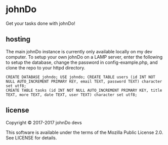 # johnDo
Get your tasks done with johnDo!
## hosting

The main johnDo instance is currently only available locally on my dev computer. To setup your own johnDo on a LAMP server, enter the following to setup the database, change the password in config-example.php, and clone the repo to your httpd directory.

    CREATE DATABASE johndo; USE johndo; CREATE TABLE users (id INT NOT NULL AUTO_INCREMENT PRIMARY KEY, email TEXT, password TEXT) character set utf8;
    CREATE TABLE tasks (id INT NOT NULL AUTO_INCREMENT PRIMARY KEY, title TEXT, more TEXT, date TEXT, user TEXT) character set utf8;

## license

Copyright © 2017-2017 johnDo devs

This software is available under the terms of the Mozilla Public License 2.0. See LICENSE for details.
